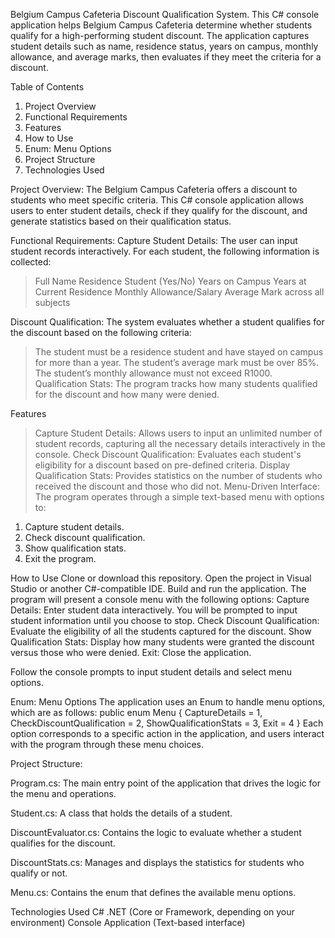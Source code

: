 Belgium Campus Cafeteria Discount Qualification System.
This C# console application helps Belgium Campus Cafeteria determine whether students qualify for a high-performing student discount. The application captures student details such as name, residence status, years on campus, monthly allowance, and average marks, then evaluates if they meet the criteria for a discount.

Table of Contents
1. Project Overview
2. Functional Requirements
3. Features
4. How to Use
5. Enum: Menu Options
6. Project Structure
7. Technologies Used

Project Overview:
The Belgium Campus Cafeteria offers a discount to students who meet specific criteria. This C# console application allows users to enter student details, check if they qualify for the discount, and generate statistics based on their qualification status.

Functional Requirements:
Capture Student Details: The user can input student records interactively. For each student, the following information is collected:

> Full Name
> Residence Student (Yes/No)
> Years on Campus
> Years at Current Residence
> Monthly Allowance/Salary
> Average Mark across all subjects

Discount Qualification: The system evaluates whether a student qualifies for the discount based on the following criteria:

> The student must be a residence student and have stayed on campus for more than a year.
> The student’s average mark must be over 85%.
> The student’s monthly allowance must not exceed R1000.
> Qualification Stats: The program tracks how many students qualified for the discount and how many were denied.

Features
> Capture Student Details: Allows users to input an unlimited number of student records, capturing all the necessary details interactively in the console.
> Check Discount Qualification: Evaluates each student's eligibility for a discount based on pre-defined criteria.
> Display Qualification Stats: Provides statistics on the number of students who received the discount and those who did not.
> Menu-Driven Interface: The program operates through a simple text-based menu with options to:

1. Capture student details.
2. Check discount qualification.
3. Show qualification stats.
4. Exit the program.

How to Use
Clone or download this repository.
Open the project in Visual Studio or another C#-compatible IDE.
Build and run the application.
The program will present a console menu with the following options:
Capture Details: Enter student data interactively. You will be prompted to input student information until you choose to stop.
Check Discount Qualification: Evaluate the eligibility of all the students captured for the discount.
Show Qualification Stats: Display how many students were granted the discount versus those who were denied.
Exit: Close the application.

Follow the console prompts to input student details and select menu options.

Enum: Menu Options
The application uses an Enum to handle menu options, which are as follows:
public enum Menu
{
    CaptureDetails = 1,
    CheckDiscountQualification = 2,
    ShowQualificationStats = 3,
    Exit = 4
}
Each option corresponds to a specific action in the application, and users interact with the program through these menu choices.

Project Structure:

Program.cs: The main entry point of the application that drives the logic for the menu and operations.

Student.cs: A class that holds the details of a student.

DiscountEvaluator.cs: Contains the logic to evaluate whether a student qualifies for the discount.

DiscountStats.cs: Manages and displays the statistics for students who qualify or not.

Menu.cs: Contains the enum that defines the available menu options.

Technologies Used
C#
.NET (Core or Framework, depending on your environment)
Console Application (Text-based interface)


